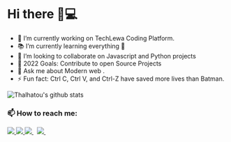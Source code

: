 # Hi there 👋💻

- 🔭 I’m currently working on TechLewa Coding Platform.
- 📚 I’m currently learning everything 🤣
- 👯 I’m looking to collaborate on Javascript and Python projects
- 👷‍ 2022 Goals: Contribute to open Source Projects 
- 💬 Ask me about Modern web .
- ⚡ Fun fact: Ctrl C, Ctrl V, and Ctrl-Z have saved more lives than Batman.

![Thalhatou's github stats](https://github-readme-stats.vercel.app/api?username=thalhatou)


<h3 align="left">📫&nbsp;How to reach me:</h3>

<a href="https://api.whatsapp.com/send?phone=237677730017&text=Hello%20Olayemii,%20I%20got%20your%20contact%20from%20your%20Github%20profile" alt="Connect on Whatsapp"> 
    <img src="https://img.shields.io/badge/WHATSAPP-%2325D366.svg?&style=for-the-badge&logo=whatsapp&logoColor=white" /> 
</a>
<a href="https://www.twitter.com/thalhatou" alt="Follow Me on Twitter"> 
    <img src="https://img.shields.io/badge/twitter-%231DA1F2.svg?&style=for-the-badge&logo=twitter&logoColor=white" />
</a>
<a href="https://www.linkedin.com/in/thalhatou" alt="Connect on LinkedIn"> 
  <img src="https://img.shields.io/badge/linkedin-%230077B5.svg?&style=for-the-badge&logo=linkedin&logoColor=white" />
</a>&nbsp;
<a href="mailto:thalhatouyahya5352@gmail.com">
  <img src="https://img.shields.io/badge/email me-%23D14836.svg?&style=for-the-badge&logo=gmail&logoColor=white" />
</a>&nbsp;&nbsp;



